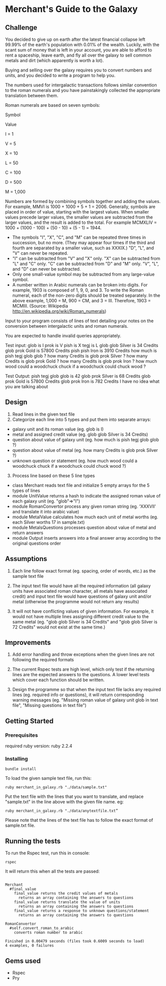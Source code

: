 # Merchant's Guide to the Galaxy

## Challenge

You decided to give up on earth after the latest financial collapse left 99.99% of the earth's population with 0.01% of the wealth. Luckily, with the scant sum of money that is left in your account, you are able to afford to rent a spaceship, leave earth, and fly all over the galaxy to sell common metals and dirt (which apparently is worth a lot).
 
Buying and selling over the galaxy requires you to convert numbers and units, and you decided to write a program to help you.
 
The numbers used for intergalactic transactions follows similar convention to the roman numerals and you have painstakingly collected the appropriate translation between them.
 
Roman numerals are based on seven symbols:
 
Symbol

Value

I = 1

V = 5

X = 10

L = 50

C = 100

D = 500

M = 1,000

 
Numbers are formed by combining symbols together and adding the values. For example, MMVI is 1000 + 1000 + 5 + 1 = 2006. Generally, symbols are placed in order of value, starting with the largest values. When smaller values precede larger values, the smaller values are subtracted from the larger values, and the result is added to the total. For example MCMXLIV = 1000 + (1000 - 100) + (50 - 10) + (5 - 1) = 1944.
 
* The symbols "I", "X", "C", and "M" can be repeated three times in succession, but no more. (They may appear four times if the third and fourth are separated by a smaller value, such as XXXIX.) "D", "L", and "V" can never be repeated.
* "I" can be subtracted from "V" and "X" only. "X" can be subtracted from "L" and "C" only. "C" can be subtracted from "D" and "M" only. "V", "L", and "D" can never be subtracted.
* Only one small-value symbol may be subtracted from any large-value symbol.
* A number written in Arabic numerals can be broken into digits. For example, 1903 is composed of 1, 9, 0, and 3. To write the Roman numeral, each of the non-zero digits should be treated separately. In the above example, 1,000 = M, 900 = CM, and 3 = III. Therefore, 1903 = MCMIII.
(Source: Wikipedia http://en.wikipedia.org/wiki/Roman_numerals)
 
Input to your program consists of lines of text detailing your notes on the conversion between intergalactic units and roman numerals.
 
You are expected to handle invalid queries appropriately.
 
Test input:
glob is I
prok is V
pish is X
tegj is L
glob glob Silver is 34 Credits
glob prok Gold is 57800 Credits
pish pish Iron is 3910 Credits
how much is pish tegj glob glob ?
how many Credits is glob prok Silver ?
how many Credits is glob prok Gold ?
how many Credits is glob prok Iron ?
how much wood could a woodchuck chuck if a woodchuck could chuck wood ?
 
Test Output:
pish tegj glob glob is 42
glob prok Silver is 68 Credits
glob prok Gold is 57800 Credits
glob prok Iron is 782 Credits
I have no idea what you are talking about

## Design
1. Read lines in the given text file
2. Categorize each line into 5 types and put them into separate arrays: 
- galaxy unit and its roman value (eg. glob is I) 
- metal and assigned credit value (eg. glob glob Silver is 34 Credits)
- question about value of galaxy unit (eg. how much is pish tegj glob glob ?)
- question about value of metal (eg. how many Credits is glob prok Silver ?)
- unknown question or statement (eg. how much wood could a woodchuck chuck if a woodchuck could chuck wood ?)
3. Process line based on these 5 line types 
- class Merchant reads text file and initialize 5 empty arrays for the 5 types of lines 
- module UnitValue returns a hash to indicate the assigned roman value of each galaxy unit (eg. "glob"=>"I")
- module RomanConvertor process any given roman string (eg. 'XXXVII' and translate it into arabic value)
- module MetalValue calculates how much each unit of metal worths (eg. each Silver worths 17 in sample.txt)
- module MetalsQuestions processes question about value of metal and return answers 
- module Output inserts answers into a final answer array according to the original questions order 

## Assumptions

1. Each line follow exact format (eg. spacing, order of words, etc.) as the sample text file

2. The input text file would have all the required information (all galaxy units have associated roman character, all metals have associated credit) and input text file would have questions of galaxy unit and/or metal (otherwise the programme would not return any results)

3. It will not have conflicting values of given information. For example, it would not have multiple lines assigning different credit value to the same metal (eg. "glob glob Silver is 34 Credits" and "glob glob Silver is 72 Credits" would not exist at the same time.)


## Improvements  

1. Add error handling and throw exceptions when the given lines are not following the required formats 

2. The current Rspec tests are high level, which only test if the returning lines are the expected answers to the questions. A lower level tests which cover each function should be written. 

3. Design the programme so that when the input text file lacks any required lines (eg. required info or questions), it will return corresponding warning messages (eg. "Missing roman value of galaxy unit glob in text file", "Missing questions in text file")

## Getting Started

### Prerequisites
required ruby version: ruby 2.2.4

### Installing

```
bundle install 
```
To load the given sample text file, run this: 
```
ruby merchant_in_galaxy.rb "./data/sample.txt"
```
Put the text file with the lines that you want to translate, and replace "sample.txt" in the line above with the given file name. eg: 

```
ruby merchant_in_galaxy.rb "./data/anytextfile.txt” 
```
Please note that the lines of the text file has to follow the exact format of sample.txt file. 

## Running the tests

To run the Rspec test, run this in console: 

```
rspec 
```
It will return this when all the tests are passed: 
```

Merchant
  #final_value
    final_value returns the credit values of metals
      returns an array containing the answers to questions
    final_value returns translate the value of units
      returns an array containing the answers to questions
    final_value returns a response to unknown questions/statement
      returns an array containing the answers to questions

RomanConvertor
  #self.convert_roman_to_arabic
    converts roman number to arabic

Finished in 0.00479 seconds (files took 0.6009 seconds to load)
4 examples, 0 failures
```

## Gems used

* Rspec
* Pry